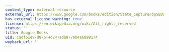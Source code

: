 ```yaml
---
content_type: external-resource
external_url: https://www.google.com/books/edition/State_Capture/bpSBDwAAQBAJ?hl=en&gbpv=1
has_external_license_warning: true
license: https://en.wikipedia.org/wiki/All_rights_reserved
status: ''
title: Google Books
uid: cadf61e9-d87b-4d24-adb8-76b4a6099174
wayback_url: ''
---
```

